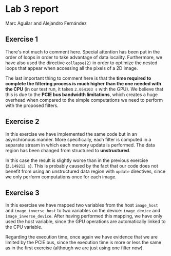 # Lab 3 report

Marc Aguilar and Alejandro Fernández

## Exercise 1

There's not much to comment here. Special attention has been put in the order of loops in order to take advantage of data locality. Furthermore, we have also used the directive `collapse(2)` in order to optimize the nested loops that appear when accessing all the pixels of a 2D image.

The last important thing to comment here is that the **time required to complete the filtering process is much higher than the one needed with the CPU** (in our test run, it takes `2.054103 s` with the GPU). We believe that this is due to the **PCIE bus bandwidth limitations**, which creates a huge overhead when compared to the simple computations we need to perform with the proposed filters.

## Exercise 2

In this exercise we have implemented the same code but in an asynchronous manner. More specifically, each filter is computed in a separate stream in which each memory update is performed. The data region has been changed from structured to **unstructured**.

In this case the result is slightly worse than in the previous exercise (`2.149212 s`). This is probably caused by the fact that our code does not benefit from using an unstructured data region with `update` directives, since we only perform computations once for each image.

## Exercise 3

In this exercise we have mapped two variables from the host `image_host` and `image_inverse_host` to two variables on the device: `image_device` and `image_inverse_device`. After having performed this mapping, we have only used the host variable, since the GPU operations are automatically linked to the CPU variable.

Regarding the execution time, once again we have evidence that we are limited by the PCIE bus, since the execution time is more or less the same as in the first exercise (although we are just using one filter now).


